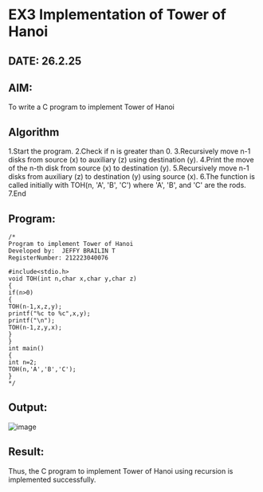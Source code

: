 # EX3 Implementation of Tower of Hanoi
## DATE: 26.2.25
## AIM:
To write a C program to implement Tower of Hanoi

## Algorithm
1.Start the program.
2.Check if n is greater than 0. 
3.Recursively move n-1 disks from source (x) to auxiliary (z) using destination (y). 
4.Print the move of the n-th disk from source (x) to destination (y). 
5.Recursively move n-1 disks from auxiliary (z) to destination (y) using source (x). 
6.The function is called initially with TOH(n, 'A', 'B', 'C') where 'A', 'B', and 'C' are the rods. 
7.End
   

## Program:
```
/*
Program to implement Tower of Hanoi
Developed by:  JEFFY BRAILIN T
RegisterNumber: 212223040076

#include<stdio.h> 
void TOH(int n,char x,char y,char z) 
{ 
if(n>0) 
{ 
TOH(n-1,x,z,y); 
printf("%c to %c",x,y); 
printf("\n"); 
TOH(n-1,z,y,x); 
} 
} 
int main() 
{ 
int n=2; 
TOH(n,'A','B','C'); 
}
*/
```

## Output:
![image](https://github.com/user-attachments/assets/fb9b292c-91e6-419c-8421-4abd425d15f9)

## Result:
Thus, the C program to implement Tower of Hanoi using recursion is implemented successfully.
